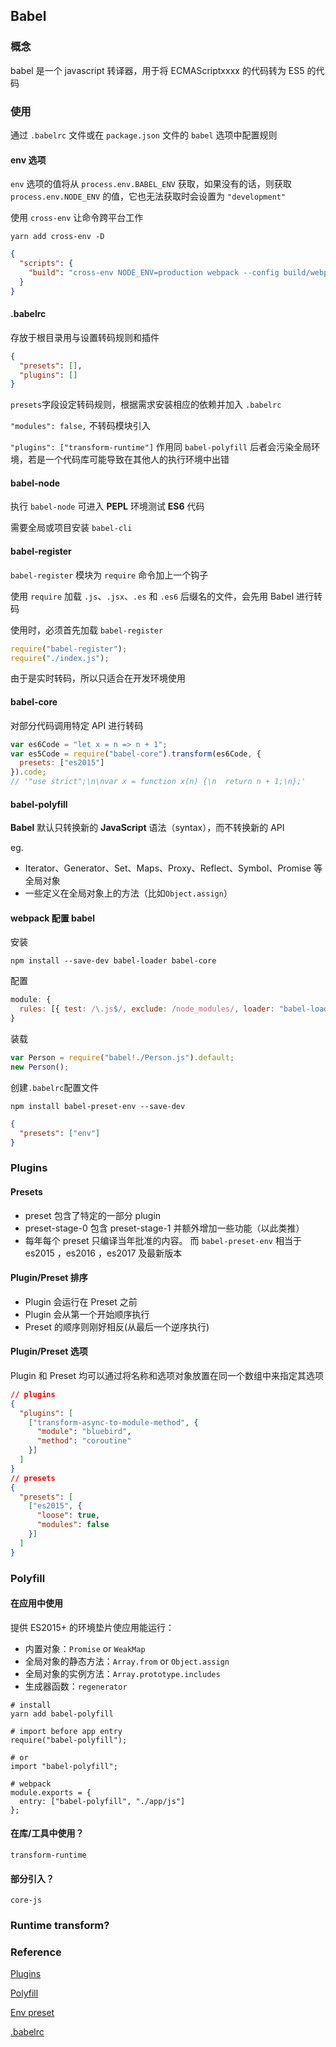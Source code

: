 ## Babel

### 概念

babel 是一个 javascript 转译器，用于将 ECMAScriptxxxx 的代码转为 ES5 的代码

### 使用

通过 `.babelrc` 文件或在 `package.json` 文件的 `babel` 选项中配置规则

#### env 选项

`env` 选项的值将从 `process.env.BABEL_ENV` 获取，如果没有的话，则获取 `process.env.NODE_ENV` 的值，它也无法获取时会设置为 `"development"`

使用 `cross-env` 让命令跨平台工作

```shell
yarn add cross-env -D
```

```json
{
  "scripts": {
    "build": "cross-env NODE_ENV=production webpack --config build/webpack.config.js"
  }
}
```

#### .babelrc

存放于根目录用与设置转码规则和插件

```json
{
  "presets": [],
  "plugins": []
}
```

`presets`字段设定转码规则，根据需求安装相应的依赖并加入 `.babelrc`

`"modules": false,` 不转码模块引入

`"plugins": ["transform-runtime"]` 作用同 `babel-polyfill` 后者会污染全局环境，若是一个代码库可能导致在其他人的执行环境中出错

#### babel-node

执行 `babel-node` 可进入 **PEPL** 环境测试 **ES6** 代码

需要全局或项目安装 `babel-cli`

#### babel-register

`babel-register` 模块为 `require` 命令加上一个钩子

使用 `require` 加载 `.js`、`.jsx`、`.es` 和 `.es6` 后缀名的文件，会先用 Babel 进行转码

使用时，必须首先加载 `babel-register`

```javascript
require("babel-register");
require("./index.js");
```

由于是实时转码，所以只适合在开发环境使用

#### babel-core

对部分代码调用特定 API 进行转码

```javascript
var es6Code = "let x = n => n + 1";
var es5Code = require("babel-core").transform(es6Code, {
  presets: ["es2015"]
}).code;
// '"use strict";\n\nvar x = function x(n) {\n  return n + 1;\n};'
```

#### babel-polyfill

**Babel** 默认只转换新的 **JavaScript** 语法（syntax），而不转换新的 API

eg.

- Iterator、Generator、Set、Maps、Proxy、Reflect、Symbol、Promise 等全局对象
- 一些定义在全局对象上的方法（比如`Object.assign`）

#### webpack 配置 babel

安装

```shell
npm install --save-dev babel-loader babel-core
```

配置

```javascript
module: {
  rules: [{ test: /\.js$/, exclude: /node_modules/, loader: "babel-loader" }];
}
```

装载

```javascript
var Person = require("babel!./Person.js").default;
new Person();
```

创建`.babelrc`配置文件

```shell
npm install babel-preset-env --save-dev
```

```json
{
  "presets": ["env"]
}
```

### Plugins

#### Presets

- preset 包含了特定的一部分 plugin
- preset-stage-0 包含 preset-stage-1 并额外增加一些功能（以此类推）
- 每年每个 preset 只编译当年批准的内容。 而 `babel-preset-env` 相当于 es2015 ，es2016 ，es2017 及最新版本

#### Plugin/Preset 排序

- Plugin 会运行在 Preset 之前
- Plugin 会从第一个开始顺序执行
- Preset 的顺序则刚好相反(从最后一个逆序执行)

#### Plugin/Preset 选项

Plugin 和 Preset 均可以通过将名称和选项对象放置在同一个数组中来指定其选项

```json
// plugins
{
  "plugins": [
    ["transform-async-to-module-method", {
      "module": "bluebird",
      "method": "coroutine"
    }]
  ]
}
// presets
{
  "presets": [
    ["es2015", {
      "loose": true,
      "modules": false
    }]
  ]
}
```

### Polyfill

#### 在应用中使用

提供 ES2015+ 的环境垫片使应用能运行：

- 内置对象：`Promise` or `WeakMap`
- 全局对象的静态方法：`Array.from` or `Object.assign`
- 全局对象的实例方法：`Array.prototype.includes`
- 生成器函数：`regenerator`

```shell
# install
yarn add babel-polyfill

# import before app entry
require("babel-polyfill");

# or
import "babel-polyfill";

# webpack
module.exports = {
  entry: ["babel-polyfill", "./app/js"]
};
```

#### 在库/工具中使用？

`transform-runtime`

#### 部分引入？

`core-js`

### Runtime transform?

### Reference

[Plugins](http://babeljs.io/docs/plugins/)

[Polyfill](http://babeljs.io/docs/usage/polyfill/)

[Env preset](http://babeljs.io/docs/plugins/preset-env/)

[.babelrc](http://babeljs.io/docs/usage/babelrc/)
